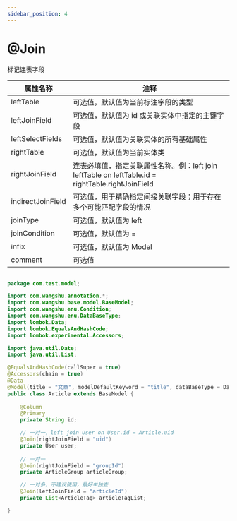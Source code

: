 ```yaml
---
sidebar_position: 4
---
```


# @Join

标记连表字段

| 属性名称              | 注释                                                                               |
|-------------------|----------------------------------------------------------------------------------|
| leftTable         | 可选值，默认值为当前标注字段的类型                                                                |
| leftJoinField     | 可选值，默认值为 id 或关联实体中指定的主键字段                                                        |
| leftSelectFields  | 可选值，默认值为关联实体的所有基础属性                                                              |
| rightTable        | 可选值，默认值为当前实体类                                                                    |
| rightJoinField    | 连表必填值，指定关联属性名称。例：left join leftTable on leftTable.id = rightTable.rightJoinField |
| indirectJoinField | 可选值，用于精确指定间接关联字段；用于存在多个可能匹配字段的情况                                                 |
| joinType          | 可选值，默认值为 left                                                                    |
| joinCondition     | 可选值，默认值为 =                                                                       |
| infix             | 可选值，默认值为 Model                                                                   |
| comment           | 可选值                                                                              |


```java

package com.test.model;

import com.wangshu.annotation.*;
import com.wangshu.base.model.BaseModel;
import com.wangshu.enu.Condition;
import com.wangshu.enu.DataBaseType;
import lombok.Data;
import lombok.EqualsAndHashCode;
import lombok.experimental.Accessors;

import java.util.Date;
import java.util.List;

@EqualsAndHashCode(callSuper = true)
@Accessors(chain = true)
@Data
@Model(title = "文章", modelDefaultKeyword = "title", dataBaseType = DataBaseType.mysql)
public class Article extends BaseModel {
    
    @Column
    @Primary
    private String id;

    // 一对一，left join User on User.id = Article.uid
    @Join(rightJoinField = "uid")
    private User user;
    
    // 一对一
    @Join(rightJoinField = "groupId")
    private ArticleGroup articleGroup;

    // 一对多，不建议使用，最好单独查
    @Join(leftJoinField = "articleId")
    private List<ArticleTag> articleTagList;

}

```